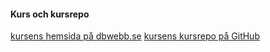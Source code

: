 #### Kurs och kursrepo

[kursens hemsida på dbwebb.se](https://dbwebb.se/kurser/oophp-v5)
[kursens kursrepo på GitHub](https://github.com/dbwebb-se/oophp)
